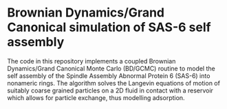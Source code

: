 # Brownian Dynamics/Grand Canonical simulation of SAS-6 self assembly

The code in this repository implements a coupled Brownian Dynamics/Grand Canonical Monte Carlo (BD/GCMC) routine to model the self assembly of the Spindle Assembly Abnormal Protein 6 (SAS-6) into nonameric rings. The algorithm solves the Langevin equations of motion of suitably coarse grained particles on a 2D fluid in contact with a reservoir which allows for particle exchange, thus modelling adsorption. 
